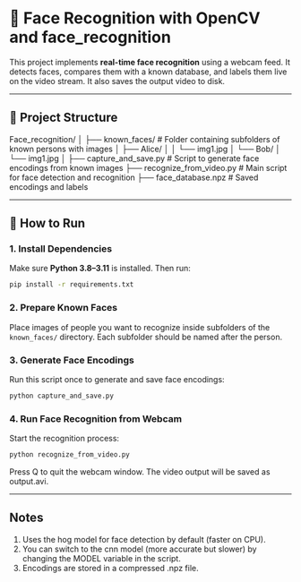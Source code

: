 # 🎯 Face Recognition with OpenCV and face_recognition

This project implements **real-time face recognition** using a webcam feed. It detects faces, compares them with a known database, and labels them live on the video stream. It also saves the output video to disk.

---

## 📂 Project Structure

Face_recognition/
│
├── known_faces/           # Folder containing subfolders of known persons with images
│   ├── Alice/
│   │   └── img1.jpg
│   └── Bob/
│       └── img1.jpg
│
├── capture_and_save.py    # Script to generate face encodings from known images
├── recognize_from_video.py # Main script for face detection and recognition
├── face_database.npz      # Saved encodings and labels

---

## 🚀 How to Run

### 1. Install Dependencies

Make sure **Python 3.8–3.11** is installed. Then run:

```bash
pip install -r requirements.txt
```

### 2. Prepare Known Faces

Place images of people you want to recognize inside subfolders of the `known_faces/` directory. Each subfolder should be named after the person.

### 3. Generate Face Encodings

Run this script once to generate and save face encodings:

```bash
python capture_and_save.py
```

### 4. Run Face Recognition from Webcam
Start the recognition process:

```bash
python recognize_from_video.py
```
Press Q to quit the webcam window.
The video output will be saved as output.avi.

---

## Notes
1. Uses the hog model for face detection by default (faster on CPU).
2. You can switch to the cnn model (more accurate but slower) by changing the MODEL variable in the script.
3. Encodings are stored in a compressed .npz file.
